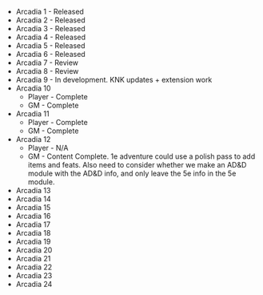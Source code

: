 * Arcadia 1 - Released
* Arcadia 2 - Released
* Arcadia 3 - Released
* Arcadia 4 - Released
* Arcadia 5 - Released
* Arcadia 6 - Released
* Arcadia 7 - Review
* Arcadia 8 - Review
* Arcadia 9 - In development. KNK updates + extension work
* Arcadia 10
  * Player - Complete
  * GM - Complete
* Arcadia 11
  * Player - Complete
  * GM - Complete
* Arcadia 12
  * Player - N/A
  * GM - Content Complete. 1e adventure could use a polish pass to add items and feats. Also need to consider whether we make an AD&D module with the AD&D info, and only leave the 5e info in the 5e module.
* Arcadia 13
* Arcadia 14
* Arcadia 15
* Arcadia 16
* Arcadia 17
* Arcadia 18
* Arcadia 19
* Arcadia 20
* Arcadia 21
* Arcadia 22
* Arcadia 23
* Arcadia 24
